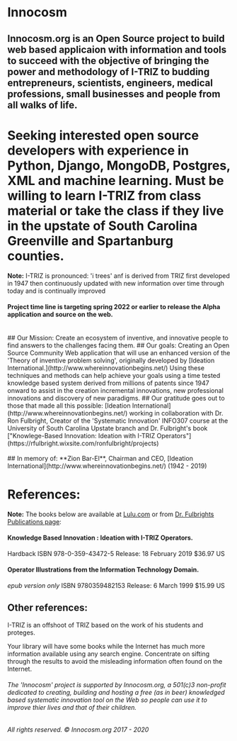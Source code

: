 # Innocosm
## Innocosm.org is an Open Source project to build web based applicaion with information and tools to succeed with the objective of bringing the power and methodology of I-TRIZ to budding entrepreneurs, scientists, engineers, medical professions, small businesses and people from all walks of life.  

# Seeking interested open source developers with experience in Python, Django, MongoDB, Postgres, XML and machine learning. Must be willing to learn I-TRIZ from class material or take the class if they live in the upstate of South Carolina Greenville and Spartanburg counties.

**Note:**
I-TRIZ is pronounced: 'i trees' anf is derived from TRIZ first developed in 1947 then continuously updated with new information over time through today and is continually improved 

#### Project time line is targeting spring 2022 or earlier to release the Alpha application and source on the web.<br>
<br>
## Our Mission:
Create an ecosystem of inventive, and innovative people to find answers to the challenges facing them.
## Our goals:
Creating an Open Source Community Web application that will use an enhanced version of the 'Theory of inventive problem solving', originally developed by [Ideation International.](http://www.whereinnovationbegins.net/) Using these techniques and methods can help achieve your goals using a time tested knowledge based system derived from millions of patents since 1947 onward to assist in the creation incremental innovations, new professional innovations and discovery of new paradigms.
## Our gratitude goes out to those that made all this possible:
 [Ideation International](http://www.whereinnovationbegins.net/)  working in collaboration with Dr. Ron Fulbright, Creator of the 'Systematic Innovation' INFO307 course at the University of South Carolina Upstate branch and Dr. Fulbright's book ["Knowlege-Based Innovation: Ideation with I-TRIZ Operators"](https://rfulbright.wixsite.com/ronfulbright/projects)<br>
 <br>
## In memory of:
**Zion Bar-El**, Chairman and CEO, [Ideation International](http://www.whereinnovationbegins.net/) (1942 - 2019)

# References:
**Note:** The books below are available at [Lulu.com](https://lulu.com) or from [Dr. Fulbrights Publications page](https://rfulbright.wixsite.com/ronfulbright/projects):

#### Knowledge Based Innovation : Ideation with I-TRIZ Operators.
Hardback 
ISBN 978-0-359-43472-5
Release: 18 February 2019
$36.97 US

#### Operator Illustrations from the Information Technology Domain.
*epub version only*
ISBN 9780359482153
Release: 6 March 1999
$15.99 US

## Other references:
I-TRIZ is an offshoot of TRIZ based on the work of his students and proteges.

Your library will have some books while the Internet has much more information available using any search engine. Concentrate on sifting through the results to avoid the misleading information often found on the Internet.

###### The 'Innocosm' project is supported by Innocosm.org, a 501(c)3 non-profit dedicated to creating, building and hosting a free (as in beer) knowledged based systematic innovation tool on the Web so people can use it to improve thier lives and that of their children.
###### All rights reserved. &copy; Innocosm.org 2017 - 2020
